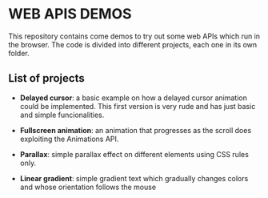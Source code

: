 # WEB APIS DEMOS

This repository contains come demos to try out some web APIs which run in the browser. The code is divided into different projects, each one in its own folder.

## List of projects

- **Delayed cursor**: a basic example on how a delayed cursor animation could be implemented. This first version is very rude and has just basic and simple funcionalities.

- **Fullscreen animation**: an animation that progresses as the scroll does exploiting the Animations API.

- **Parallax**: simple parallax effect on different elements using CSS rules only.

- **Linear gradient**: simple gradient text which gradually changes colors and whose orientation follows the mouse
